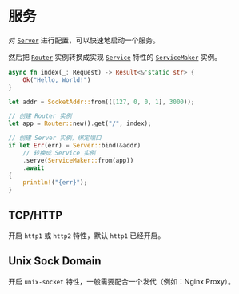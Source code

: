 # 服务

对 [`Server`] 进行配置，可以快速地启动一个服务。

然后把 [`Router`] 实例转换成实现 [`Service`] 特性的 [`ServiceMaker`] 实例。

```rust
async fn index(_: Request) -> Result<&'static str> {
    Ok("Hello, World!")
}

let addr = SocketAddr::from(([127, 0, 0, 1], 3000));

// 创建 Router 实例
let app = Router::new().get("/", index);

// 创建 Server 实例，绑定端口
if let Err(err) = Server::bind(&addr)
    // 转换成 Service 实例
    .serve(ServiceMaker::from(app))
    .await
{
    println!("{err}");
}
```

## TCP/HTTP 

开启 `http1` 或 `http2` 特性，默认 `http1` 已经开启。

## Unix Sock Domain

开启 `unix-socket` 特性，一般需要配合一个发代（例如：Nginx Proxy）。

[`Server`]: https://docs.rs/viz/latest/viz/struct.Server.html
[`Router`]: https://docs.rs/viz/latest/viz/struct.Router.html
[`ServiceMaker`]: https://docs.rs/viz/latest/viz/struct.ServiceMaker.html
[`Service`]: https://docs.rs/hyper/0.14/hyper/service/index.html
